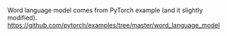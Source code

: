 Word language model comes from PyTorch example (and it slightly modified).
https://github.com/pytorch/examples/tree/master/word_language_model

